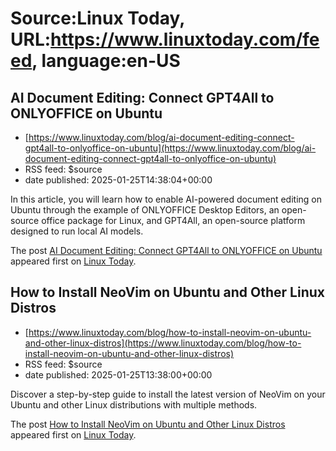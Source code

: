 # Source:Linux Today, URL:https://www.linuxtoday.com/feed, language:en-US

## AI Document Editing: Connect GPT4All to ONLYOFFICE on Ubuntu
 - [https://www.linuxtoday.com/blog/ai-document-editing-connect-gpt4all-to-onlyoffice-on-ubuntu](https://www.linuxtoday.com/blog/ai-document-editing-connect-gpt4all-to-onlyoffice-on-ubuntu)
 - RSS feed: $source
 - date published: 2025-01-25T14:38:04+00:00

<p>In this article, you will learn how to enable AI-powered document editing on Ubuntu through the example of ONLYOFFICE Desktop Editors, an open-source office package for Linux, and GPT4All, an open-source platform designed to run local AI models.</p>
<p>The post <a href="https://www.linuxtoday.com/blog/ai-document-editing-connect-gpt4all-to-onlyoffice-on-ubuntu/">AI Document Editing: Connect GPT4All to ONLYOFFICE on Ubuntu</a> appeared first on <a href="https://www.linuxtoday.com">Linux Today</a>.</p>

## How to Install NeoVim on Ubuntu and Other Linux Distros
 - [https://www.linuxtoday.com/blog/how-to-install-neovim-on-ubuntu-and-other-linux-distros](https://www.linuxtoday.com/blog/how-to-install-neovim-on-ubuntu-and-other-linux-distros)
 - RSS feed: $source
 - date published: 2025-01-25T13:38:00+00:00

<p>Discover a step-by-step guide to install the latest version of NeoVim on your Ubuntu and other Linux distributions with multiple methods.</p>
<p>The post <a href="https://www.linuxtoday.com/blog/how-to-install-neovim-on-ubuntu-and-other-linux-distros/">How to Install NeoVim on Ubuntu and Other Linux Distros</a> appeared first on <a href="https://www.linuxtoday.com">Linux Today</a>.</p>

